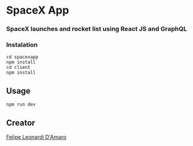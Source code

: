 # SpaceX App
### SpaceX launches and rocket list using React JS and GraphQL

### Instalation

    cd spacexapp
    npm install
    cd client
    npm install
    

## Usage

    npm run dev


## Creator

[Felipe Leonardi D'Amaro](https://github.com/felipeleonardi)
